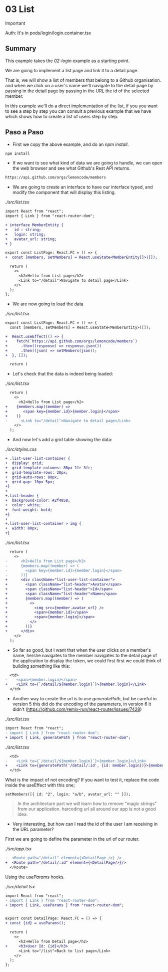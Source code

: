 # 03 List

> [!IMPORTANT]
> Auth: It's in pods/login/login.container.tsx

## Summary

This example takes the _02-login_ example as a starting point.

We are going to implement a list page and link it to a detail page.

That is, we will show a list of members that belong to a Github organisation.
and when we click on a user's name we'll navigate to the detail page by passing in the
detail page by passing in the URL the id of the selected member.

In this example we'll do a direct implementation of the list, if you
you want to see a step by step you can consult a previous example that we have
which shows how to create a list of users step by step.

## Paso a Paso

- First we copy the above example, and do an _npm install_.

```bash
npm install
```

- If we want to see what kind of data we are going to handle, we can open the web browser and see what Github's Rest API returns.

```bash
https://api.github.com/orgs/lemoncode/members
```

- We are going to create an interface to have our interface typed, and modify the component that will display this listing.

_./src/list.tsx_

```diff
import React from "react";
import { Link } from "react-router-dom";

+ interface MemberEntity {
+   id : string;
+   login: string;
+   avatar_url: string;
+ }

export const ListPage: React.FC = () => {
+  const [members, setMembers] = React.useState<MemberEntity[]>([]);

  return (
    <>
      <h2>Hello from List page</h2>
      <Link to="/detail">Navigate to detail page</Link>
    </>
  );
};
```

- We are now going to load the data

_./src/list.tsx_

```diff
export const ListPage: React.FC = () => {
  const [members, setMembers] = React.useState<MemberEntity>([]);

+  React.useEffect(() => {
+    fetch(`https://api.github.com/orgs/lemoncode/members`)
+      .then((response) => response.json())
+      .then((json) => setMembers(json));
+  }, []);

  return (
```

- Let's check that the data is indeed being loaded:

_./src/list.tsx_

```diff
  return (
    <>
      <h2>Hello from List page</h2>
+    {members.map((member) =>
+       <span key={member.id}>{member.login}</span>
+    )}
-      <Link to="/detail">Navigate to detail page</Link>
    </>
  );
```

- And now let's add a grid table showing the data:

_./src/styles.css_

```diff
+ .list-user-list-container {
+  display: grid;
+  grid-template-columns: 80px 1fr 3fr;
+  grid-template-rows: 20px;
+  grid-auto-rows: 80px;
+  grid-gap: 10px 5px;
+}
+
+.list-header {
+  background-color: #2f4858;
+  color: white;
+  font-weight: bold;
+}
+
+.list-user-list-container > img {
+  width: 80px;
+}
```

_./src/list.tsx_

```diff
  return (
    <>
-      <h2>Hello from List page</h2>
-      {members.map((member) => (
-        <span key={member.id}>{member.login}</span>
-      ))}
+      <div className="list-user-list-container">
+        <span className="list-header">Avatar</span>
+        <span className="list-header">Id</span>
+        <span className="list-header">Name</span>
+        {members.map((member) => (
+          <>
+            <img src={member.avatar_url} />
+            <span>{member.id}</span>
+            <span>{member.login}</span>
+          </>
+        ))}
+      </div>
    </>
  );
```

- So far so good, but I want that when the user clicks on a member's name, he/she navigates to the
  member navigates to the detail page of the application to display the token, we could first
  first we could think of building something like this:

```diff
  <td>
-    <span>{member.login}</span>
+    <Link to={`/detail/${member.login}`}>{member.login}</Link>
  </td>
```

- Another way to create the url is to use _generatePath_, but be careful in version 5
  this did do the encoding of the parameters, in version 6 it didn't (https://github.com/remix-run/react-router/issues/7428)

_./src/list.tsx_

```diff
import React from "react";
- import { Link } from "react-router-dom";
+ import { Link, generatePath } from "react-router-dom";
```

_./src/list.tsx_

```diff
  <td>
-    <Link to={`/detail/${member.login}`}>{member.login}</Link>
+    <Link to={generatePath('/detail/:id', {id: member.login})}>{member.login}</Link>
  </td>
```

What is the impact of not encoding? If you want to test it, replace the code inside the useEffect with this one;

```tsx
setMembers([{ id: "2", login: "a/b", avatar_url: "" }]);
```

> In the architecture part we will learn how to remove "magic strings" from our application.
> harcoding url all around our app is not a good idea.

- Very interesting, but how can I read the id of the user I am receiving in the URL parameter?

First we are going to define the parameter in the url of our router.

_./src/app.tsx_

```diff
-  <Route path="/detail" element={<DetailPage />} />
+  <Route path="/detail/:id" element={<DetailPage/>}/>
  </Route>
```

Using the _useParams_ hooks.

_./src/detail.tsx_

```diff
import React from "react";
- import { Link } from "react-router-dom";
+ import { Link, useParams } from "react-router-dom";


export const DetailPage: React.FC = () => {
+ const {id} = useParams();

  return (
    <>
      <h2>Hello from Detail page</h2>
+     <h3>User Id: {id}</h3>
      <Link to="/list">Back to list page</Link>
    </>
  );
};
```
